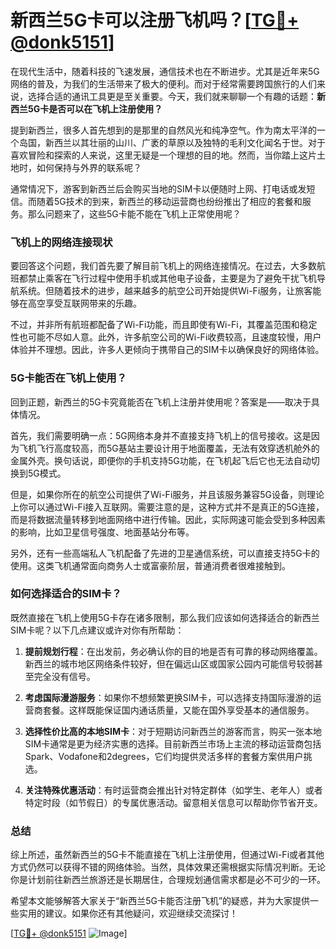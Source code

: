 # 新西兰5G卡可以注册飞机吗？[[TG💪+ @donk5151](https://t.me/s/donk5151)]

在现代生活中，随着科技的飞速发展，通信技术也在不断进步。尤其是近年来5G网络的普及，为我们的生活带来了极大的便利。而对于经常需要跨国旅行的人们来说，选择合适的通讯工具更是至关重要。今天，我们就来聊聊一个有趣的话题：**新西兰5G卡是否可以在飞机上注册使用？**

提到新西兰，很多人首先想到的是那里的自然风光和纯净空气。作为南太平洋的一个岛国，新西兰以其壮丽的山川、广袤的草原以及独特的毛利文化闻名于世。对于喜欢冒险和探索的人来说，这里无疑是一个理想的目的地。然而，当你踏上这片土地时，如何保持与外界的联系呢？

通常情况下，游客到新西兰后会购买当地的SIM卡以便随时上网、打电话或发短信。而随着5G技术的到来，新西兰的移动运营商也纷纷推出了相应的套餐和服务。那么问题来了，这些5G卡能不能在飞机上正常使用呢？

### 飞机上的网络连接现状

要回答这个问题，我们首先要了解目前飞机上的网络连接情况。在过去，大多数航班都禁止乘客在飞行过程中使用手机或其他电子设备，主要是为了避免干扰飞机导航系统。但随着技术的进步，越来越多的航空公司开始提供Wi-Fi服务，让旅客能够在高空享受互联网带来的乐趣。

不过，并非所有航班都配备了Wi-Fi功能，而且即使有Wi-Fi，其覆盖范围和稳定性也可能不尽如人意。此外，许多航空公司的Wi-Fi收费较高，且速度较慢，用户体验并不理想。因此，许多人更倾向于携带自己的SIM卡以确保良好的网络体验。

### 5G卡能否在飞机上使用？

回到正题，新西兰的5G卡究竟能否在飞机上注册并使用呢？答案是——取决于具体情况。

首先，我们需要明确一点：5G网络本身并不直接支持飞机上的信号接收。这是因为飞机飞行高度较高，而5G基站主要设计用于地面覆盖，无法有效穿透机舱外的金属外壳。换句话说，即便你的手机支持5G功能，在飞机起飞后它也无法自动切换到5G模式。

但是，如果你所在的航空公司提供了Wi-Fi服务，并且该服务兼容5G设备，则理论上你可以通过Wi-Fi接入互联网。需要注意的是，这种方式并不是真正的5G连接，而是将数据流量转移到地面网络中进行传输。因此，实际网速可能会受到多种因素的影响，比如卫星信号强度、地面基站分布等。

另外，还有一些高端私人飞机配备了先进的卫星通信系统，可以直接支持5G卡的使用。这类飞机通常面向商务人士或富豪阶层，普通消费者很难接触到。

### 如何选择适合的SIM卡？

既然直接在飞机上使用5G卡存在诸多限制，那么我们应该如何选择适合的新西兰SIM卡呢？以下几点建议或许对你有所帮助：

1. **提前规划行程**：在出发前，务必确认你的目的地是否有可靠的移动网络覆盖。新西兰的城市地区网络条件较好，但在偏远山区或国家公园内可能信号较弱甚至完全没有信号。
   
2. **考虑国际漫游服务**：如果你不想频繁更换SIM卡，可以选择支持国际漫游的运营商套餐。这样既能保证国内通话质量，又能在国外享受基本的通信服务。

3. **选择性价比高的本地SIM卡**：对于短期访问新西兰的游客而言，购买一张本地SIM卡通常是更为经济实惠的选择。目前新西兰市场上主流的移动运营商包括Spark、Vodafone和2degrees，它们均提供灵活多样的套餐方案供用户挑选。

4. **关注特殊优惠活动**：有时运营商会推出针对特定群体（如学生、老年人）或者特定时段（如节假日）的专属优惠活动。留意相关信息可以帮助你节省开支。

### 总结

综上所述，虽然新西兰的5G卡不能直接在飞机上注册使用，但通过Wi-Fi或者其他方式仍然可以获得不错的网络体验。当然，具体效果还需根据实际情况判断。无论你是计划前往新西兰旅游还是长期居住，合理规划通信需求都是必不可少的一环。

希望本文能够解答大家关于“新西兰5G卡能否注册飞机”的疑惑，并为大家提供一些实用的建议。如果你还有其他疑问，欢迎继续交流探讨！

[[TG💪+ @donk5151](https://t.me/s/donk5151) ![Image](https://i.postimg.cc/rwNCRYN7/Snipaste-2025-04-30-17-27-05.png)]